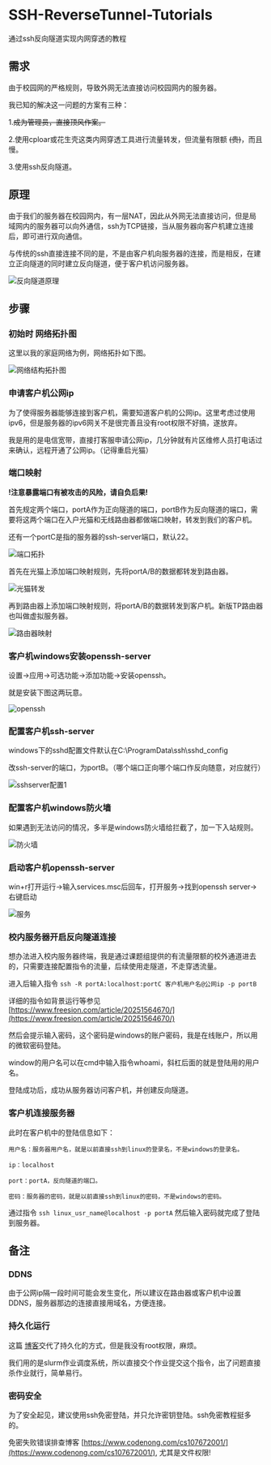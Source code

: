 # SSH-ReverseTunnel-Tutorials

通过ssh反向隧道实现内网穿透的教程

## 需求

由于校园网的严格规则，导致外网无法直接访问校园网内的服务器。

我已知的解决这一问题的方案有三种：

1.~~成为管理员，直接顶风作案。~~

2.使用cploar或花生壳这类内网穿透工具进行流量转发，但流量有限额 ~~(贵)~~，而且慢。

3.使用ssh反向隧道。

## 原理

由于我们的服务器在校园网内，有一层NAT，因此从外网无法直接访问，但是局域网内的服务器可以向外通信，ssh为TCP链接，当从服务器向客户机建立连接后，即可进行双向通信。

与传统的ssh直接连接不同的是，不是由客户机向服务器的连接，而是相反，在建立正向隧道的同时建立反向隧道，便于客户机访问服务器。

![反向隧道原理](markdown-imgs/反向隧道原理.png)

## 步骤

### 初始时 网络拓扑图

这里以我的家庭网络为例，网络拓扑如下图。

![网络结构拓扑图](markdown-imgs/网络结构拓扑图.png)

### 申请客户机公网ip

为了使得服务器能够连接到客户机，需要知道客户机的公网ip。这里考虑过使用ipv6，但是服务器的ipv6网关不是很完善且没有root权限不好搞，遂放弃。

我是用的是电信宽带，直接打客服申请公网ip，几分钟就有片区维修人员打电话过来确认，远程开通了公网ip。（记得重启光猫）

### 端口映射

**!注意暴露端口有被攻击的风险，请自负后果!**

首先规定两个端口，portA作为正向隧道的端口，portB作为反向隧道的端口，需要将这两个端口在入户光猫和无线路由器都做端口映射，转发到我们的客户机。

还有一个portC是指的服务器的ssh-server端口，默认22。

![端口拓扑](markdown-imgs/端口拓扑.png)

首先在光猫上添加端口映射规则，先将portA/B的数据都转发到路由器。

![光猫转发](markdown-imgs/光猫转发.png)

再到路由器上添加端口映射规则，将portA/B的数据转发到客户机。新版TP路由器也叫做虚拟服务器。

![路由器映射](markdown-imgs/路由器映射.png)

### 客户机windows安装openssh-server

设置->应用->可选功能->添加功能->安装openssh。

就是安装下图这两玩意。

![openssh](markdown-imgs/openssh.png)

### 配置客户机ssh-server

windows下的sshd配置文件默认在C:\ProgramData\ssh\sshd_config

改ssh-server的端口，为portB。（哪个端口正向哪个端口作反向随意，对应就行）

![sshserver配置1](markdown-imgs/sshserver配置1.png)

### 配置客户机windows防火墙

如果遇到无法访问的情况，多半是windows防火墙给拦截了，加一下入站规则。

![防火墙](markdown-imgs/防火墙.png)

### 启动客户机openssh-server

win+r打开运行->输入services.msc后回车，打开服务->找到openssh server->右键启动

![服务](markdown-imgs/服务.png)

### 校内服务器开启反向隧道连接

想办法进入校内服务器终端，我是通过课题组提供的有流量限额的校外通道进去的，只需要连接配置指令的流量，后续使用走隧道，不走穿透流量。

进入后输入指令 `ssh -R portA:localhost:portC 客户机用户名@公网ip -p portB`

详细的指令如背景运行等参见 [https://www.freesion.com/article/20251564670/](https://www.freesion.com/article/20251564670/)

然后会提示输入密码，这个密码是windows的账户密码，我是在线账户，所以用的微软密码登陆。

window的用户名可以在cmd中输入指令whoami，斜杠后面的就是登陆用的用户名。

登陆成功后，成功从服务器访问客户机，并创建反向隧道。

### 客户机连接服务器

此时在客户机中的登陆信息如下：

    用户名：服务器用户名，就是以前直接ssh到linux的登录名，不是windows的登录名。

    ip：localhost

    port：portA，反向隧道的端口。

    密码：服务器的密码，就是以前直接ssh到linux的密码，不是windows的密码。

通过指令 `ssh linux_usr_name@localhost -p portA` 然后输入密码就完成了登陆到服务器。

## 备注

### DDNS

由于公网ip隔一段时间可能会发生变化，所以建议在路由器或客户机中设置DDNS，服务器那边的连接直接用域名，方便连接。

### 持久化运行

这篇 [博客](https://www.freesion.com/article/20251564670/)交代了持久化的方式，但是我没有root权限，麻烦。

我们用的是slurm作业调度系统，所以直接交个作业提交这个指令，出了问题直接杀作业就行，简单易行。

### 密码安全

为了安全起见，建议使用ssh免密登陆，并只允许密钥登陆。ssh免密教程挺多的。

免密失败错误排查博客 [https://www.codenong.com/cs107672001/](https://www.codenong.com/cs107672001/), 尤其是文件权限!